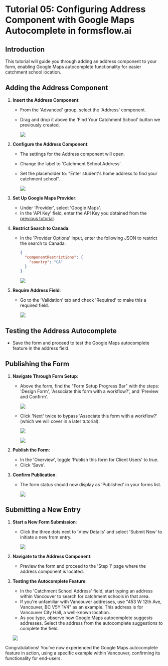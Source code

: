 # Tutorial 05: Configuring Address Component with Google Maps Autocomplete in formsflow.ai

## Introduction

This tutorial will guide you through adding an address component to your form, enabling Google Maps autocomplete functionality for easier catchment school location.

## Adding the Address Component

1. **Insert the Address Component**:

   - From the 'Advanced' group, select the 'Address' component.
   - Drag and drop it above the 'Find Your Catchment School' button we previously created.
     
     ![](https://github.com/jimin-aot/student-application-form-tutorial/blob/main/05-address-component/images/drop-address-component.png?raw=true)

2. **Configure the Address Component**:

   - The settings for the Address component will open.
   - Change the label to 'Catchment School Address'.
   - Set the placeholder to: "Enter student's home address to find your catchment school".
  
     ![](https://github.com/jimin-aot/student-application-form-tutorial/blob/main/05-address-component/images/address-component-label.png?raw=true)

3. **Set Up Google Maps Provider**:

   - Under 'Provider', select 'Google Maps'.
   - In the 'API Key' field, enter the API Key you obtained from the [previous tutorial](https://github.com/jimin-aot/student-application-form-tutorial/blob/main/04-obtaining-google-api-key/tutorial.md).

4. **Restrict Search to Canada**:

   - In the 'Provider Options' input, enter the following JSON to restrict the search to Canada:

     ```json
     {
       "componentRestrictions": {
         "country": "CA"
       }
     }
     ```
     
     ![](https://github.com/jimin-aot/student-application-form-tutorial/blob/main/05-address-component/images/google-autocomplete-setting.png?raw=true)

5. **Require Address Field**:

   - Go to the 'Validation' tab and check 'Required' to make this a required field.

     ![](https://github.com/jimin-aot/student-application-form-tutorial/blob/main/05-address-component/images/validation-required.png?raw=true)

## Testing the Address Autocomplete

- Save the form and proceed to test the Google Maps autocomplete feature in the address field.

## Publishing the Form

1. **Navigate Through Form Setup**:

   - Above the form, find the "Form Setup Progress Bar" with the steps: 'Design Form', 'Associate this form with a workflow?', and 'Preview and Confirm'.
  
     ![](https://github.com/jimin-aot/student-application-form-tutorial/blob/main/05-address-component/images/save-form.png?raw=true)
     
   - Click 'Next' twice to bypass 'Associate this form with a workflow?' (which we will cover in a later tutorial).
     
     ![](https://github.com/jimin-aot/student-application-form-tutorial/blob/main/05-address-component/images/next-1.png?raw=true)

     ![](https://github.com/jimin-aot/student-application-form-tutorial/blob/main/05-address-component/images/next-2.png?raw=true)

2. **Publish the Form**:

   - In the 'Overview', toggle 'Publish this form for Client Users' to true.
   - Click 'Save'.

3. **Confirm Publication**:
   - The form status should now display as 'Published' in your forms list.
  
     ![](https://github.com/jimin-aot/student-application-form-tutorial/blob/main/05-address-component/images/publish-for-clients.png?raw=true)

## Submitting a New Entry

1. **Start a New Form Submission**:

   - Click the three dots next to 'View Details' and select 'Submit New' to initiate a new from entry.
  
     ![](https://github.com/jimin-aot/student-application-form-tutorial/blob/main/05-address-component/images/submit-new.png?raw=true)

2. **Navigate to the Address Component**:

   - Preview the form and proceed to the 'Step 1' page where the address component is located.

3. **Testing the Autocomplete Feature**:

   - In the 'Catchment School Address' field, start typing an address within Vancouver to search for catchment schools in that area.
   - If you're unfamiliar with Vancouver addresses, use "453 W 12th Ave, Vancouver, BC V5Y 1V4" as an example. This address is for Vancouver City Hall, a well-known location.
   - As you type, observe how Google Maps autocomplete suggests addresses. Select the address from the autocomplete suggestions to complete the field.
  
   ![](https://github.com/jimin-aot/student-application-form-tutorial/blob/main/05-address-component/images/text-address-autocomplete.png?raw=true)

Congratulations! You've now experienced the Google Maps autocomplete feature in action, using a specific example within Vancouver, confirming its functionality for end-users.
